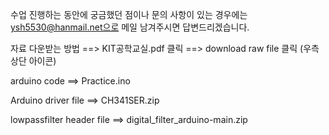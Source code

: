수업 진행하는 동안에 궁금했던 점이나 문의 사항이 있는 경우에는 ysh5530@hanmail.net으로 메일 남겨주시면 답변드리겠습니다.



자료 다운받는 방법
==> KIT공학교실.pdf 클릭
==> download raw file 클릭 (우측 상단 아이콘)





arduino code
==> Practice.ino

Arduino driver file
==> CH341SER.zip

lowpassfilter header file
==> digital_filter_arduino-main.zip
